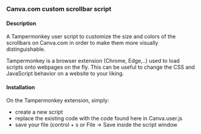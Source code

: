 ### Canva.com custom scrollbar script

#### Description
A Tampermonkey user script to customize the size and colors of the scrollbars on Canva.com in order to make them more visually distinguishable.

Tampermonkey is a browser extension (Chrome, Edge,..) used to load scripts onto webpages on the fly. This can be useful to change the CSS and JavaScript behavior on a website to your liking.

#### Installation
On the Tampermonkey extension, simply:
- create a new script
- replace the existing code with the code found here in Canva.user.js
- save your file (control + s or File -> Save inside the script window



